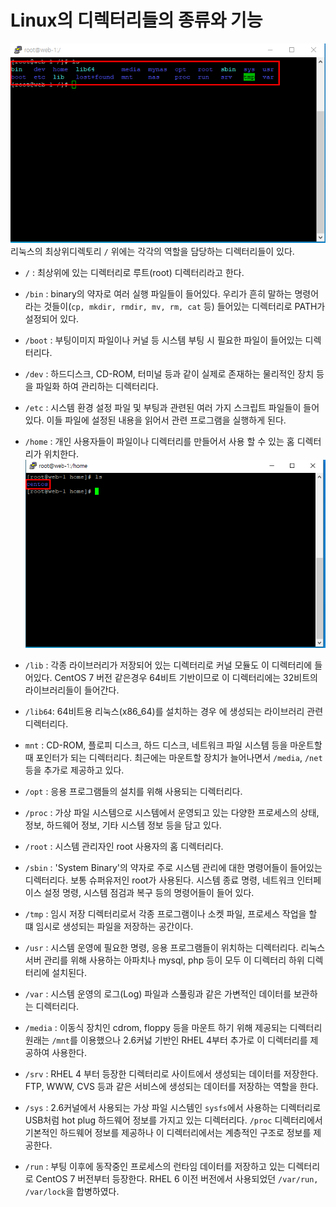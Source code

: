 # Linux의 디렉터리들의 종류와 기능
![image](./image/linux_dir/1.png)<br/>
리눅스의 최상위디렉토리 `/` 위에는 각각의 역할을 담당하는 디렉터리들이 있다.<br/>

- `/` : 최상위에 있는 디렉터리로 루트(root) 디렉터리라고 한다.
- `/bin` : binary의 약자로 여러 실행 파일들이 들어있다. 우리가 흔히 말하는 명령어라는 것들이(`cp, mkdir, rmdir, mv, rm, cat` 등) 들어있는 디렉터리로 PATH가 설정되어 있다.
- `/boot` : 부팅이미지 파일이나 커널 등 시스템 부팅 시 필요한 파일이 들어있는 디렉터리다.
- `/dev` : 하드디스크, CD-ROM, 터미널 등과 같이 실제로 존재하는 물리적인 장치 등을 파일화 하여 관리하는 디렉터리다.
- `/etc` : 시스템 환경 설정 파일 및 부팅과 관련된 여러 가지 스크립트 파일들이 들어있다. 이들 파일에 설정된 내용을 읽어서 관련 프로그램을 실행하게 된다.
- `/home` : 개인 사용자들이 파일이나 디렉터리를 만들어서 사용 할 수 있는 홈 디렉터리가 위치한다.
![image](./image/linux_dir/2.png)<br/>
- `/lib` : 각종 라이브러리가 저장되어 있는 디렉터리로 커널 모듈도 이 디렉터리에 들어있다. CentOS 7 버전 같은경우 64비트 기반이므로 이 디렉터리에는 32비트의 라이브러리들이 들어간다.
- `/lib64`: 64비트용 리눅스(x86_64)를 설치하는 경우 에 생성되는 라이브러리 관련 디렉터리다.

- `mnt` : CD-ROM, 플로피 디스크, 하드 디스크, 네트워크 파일 시스템 등을 마운트할 때 포인터가 되는 디렉터리다. 최근에는 마운트할 장치가 늘어나면서 `/media`, `/net`등을 추가로 제공하고 있다.
- `/opt` : 응용 프로그램들의 설치를 위해 사용되는 디렉터리다.
- `/proc` : 가상 파일 시스템으로 시스템에서 운영되고 있는 다양한 프로세스의 상태, 정보, 하드웨어 정보, 기타 시스템 정보 등을 담고 있다.
- `/root` : 시스템 관리자인 root 사용자의 홈 디렉터리다.
- `/sbin` : 'System Binary'의 약자로 주로 시스템 관리에 대한 명령어들이 들어있는 디렉터리다. 보통 슈퍼유저인 root가 사용된다. 시스템 종료 명령, 네트워크 인터페이스 설정 명령, 시스템 점검과 복구 등의 명령어들이 들어 있다.
- `/tmp` : 임시 저장 디렉터리로서 각종 프로그램이나 소켓 파일, 프로세스 작업을 할 떄 임시로 생성되는 파일을 저장하는 공간이다.
- `/usr` : 시스템 운영에 필요한 명령, 응용 프로그램들이 위치하는 디렉터리다. 리눅스 서버 관리를 위해 사용하는 아파치나 mysql, php 등이 모두 이 디렉터리 하위 디렉터리에 설치된다.
- `/var` : 시스템 운영의 로그(Log) 파일과 스풀링과 같은 가변적인 데이터를 보관하는 디렉터리다.
- `/media` : 이동식 장치인 cdrom, floppy 등을 마운트 하기 위해 제공되는 디렉터리 원래는 `/mnt`를 이용했으나 2.6커넗 기반인 RHEL 4부터 추가로 이 디렉터리를 제공하여 사용한다.
- `/srv` : RHEL 4 부터 등장한 디렉터리로 사이트에서 생성되는 데이터를 저장한다. FTP, WWW, CVS 등과 같은 서비스에 생성되는 데이터를 저장하는 역할을 한다.
- `/sys` : 2.6커널에서 사용되는 가상 파일 시스템인 `sysfs`에서 사용하는 디렉터리로 USB처럼 hot plug 하드웨어 정보를 가지고 있는 디렉터리다. `/proc` 디렉터리에서 기본적인 하드웨어 정보를 제공하나 이 디렉터리에서는 계층적인 구조로 정보를 제공한다.
- `/run` : 부팅 이후에 동작중인 프로세스의 런타임 데이터를 저장하고 있는 디렉터리로 CentOS 7 버전부터 등장한다. RHEL 6 이전 버전에서 사용되었던 `/var/run, /var/lock`을 합병하였다.
